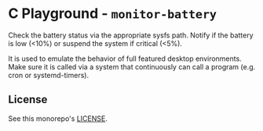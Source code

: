# C Playground - `monitor-battery`

Check the battery status via the appropriate sysfs path. Notify if the battery
is low (<10%) or suspend the system if critical (<5%).

It is used to emulate the behavior of full featured desktop environments. Make
sure it is called via a system that continuously can call a program (e.g. cron
or systemd-timers).

## License

See this monorepo's [LICENSE](../LICENSE).
